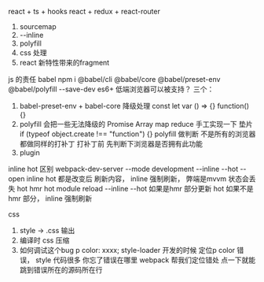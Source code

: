 react + ts + hooks
react + redux + react-router 

1. sourcemap
2. --inline
3. polyfill
4. css 处理
5. react 新特性带来的fragment

js 的责任 babel
npm i @babel/cli @babel/core  @babel/preset-env @babel/polyfill --save-dev
es6+  低端浏览器可以被支持？
三个：
  1. babel-preset-env + babel-core  降级处理
  const let var  () => {}  function() {}
  2. polyfill  会把一些无法降级的  Promise Array map reduce 手工实现一下  垫片
  if (typeof object.create !== "function") {}
  polyfill 做判断  不是所有的浏览器都做同样的打补丁
  打补丁前  先判断下浏览器是否拥有此功能
  3. plugin

inline  hot 区别
webpack-dev-server --mode development --inline --hot --open
inline  hot  都是改变后 刷新内容， inline 强制刷新， 弊端是mvvm 状态会丢失
hot  hmr  hot module reload --inline --hot 
如果是hmr 部分更新 hot 如果不是hmr 部分， inline 强制刷新

css 
  1. style -> .css 输出
  2. 编译时 css 压缩
  3. 如何调试这个bug  p color: xxxx;
  style-loader 开发的时候
  定位p  color 错误， style 代码很多  你忘了错误在哪里
  webpack  帮我们定位错处 点一下就能跳到错误所在的源码所在行